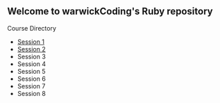 Welcome to warwickCoding's Ruby repository
---
Course Directory

- [Session 1][1]
- [Session 2][2]
- Session 3
- Session 4
- Session 5
- Session 6
- Session 7
- Session 8


[1]: /session_1
[2]: /session_2
